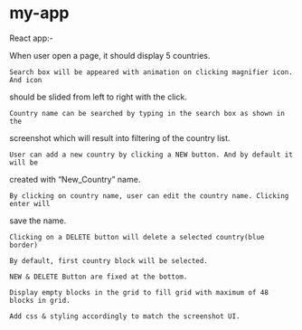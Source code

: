 # my-app
React app:- 

When​ user​ ​open​ ​a​ ​page,​ it ​should​ ​display​ ​5​ ​countries.

	Search​ ​box​ ​will​ ​be​ ​appeared​ ​with​ ​animation​ ​on​ ​clicking​ ​magnifier​ ​icon.​ ​And​ ​icon
should​ ​be​ ​slided​ ​from​ ​left​ ​to​ ​right​ ​with​ ​the​ ​click.

	Country​ ​name​ ​can​ ​be​ ​searched​ ​by​ ​typing​ ​in​ ​the​ ​search​ ​box​ ​as​ ​shown​ ​in​ ​the
screenshot​ ​which​ ​will​ ​result​ ​into​ ​filtering​ ​of​ ​the​ ​country​ ​list.
	
	User​ ​can​ ​add​ ​a​ ​new​ ​country​ ​by​ ​clicking​ ​a​ ​NEW​ ​button.​ ​And​ ​by​ ​default​ ​it​ ​will​ ​be
created​ ​with​ ​“New_Country”​ ​name.
	
	By​ ​clicking​ ​on​ ​country​ ​name,​ ​user​ ​can​ ​edit​ ​the​ ​country​ ​name.​ ​Clicking​ ​enter​ ​will
save​ ​the​ ​name.
	
	Clicking​ ​on​ ​a​ ​DELETE​ ​button​ ​will​ ​delete​ ​a​ ​selected​ ​country(blue​ ​border)
	
	By​ ​default,​ ​first​ ​country​ ​block​ ​will​ ​be​ ​selected.
	
	NEW​ ​&​ ​DELETE​ ​Button​ ​are​ ​fixed​ ​at​ ​the​ ​bottom.
	
	Display​ ​empty​ ​blocks​ ​in​ ​the​ ​grid​ ​to​ ​fill​ ​grid​ ​with​ ​maximum​ ​of​ ​48​ ​blocks​ ​in​ ​grid.
	
	Add​ ​css​ ​&​ ​styling​ ​accordingly​ ​to​ ​match​ ​the​ ​screenshot​ ​UI.
